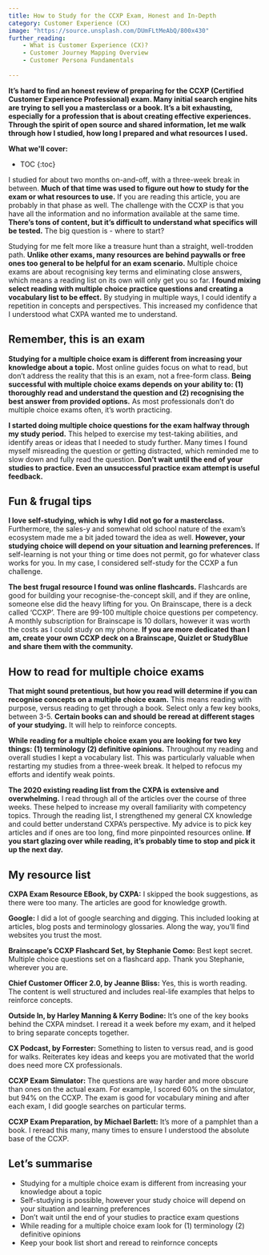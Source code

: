 ```yaml
---
title: How to Study for the CCXP Exam, Honest and In-Depth
category: Customer Experience (CX)
image: "https://source.unsplash.com/DUmFLtMeAbQ/800x430"
further_reading:
    - What is Customer Experience (CX)?
    - Customer Journey Mapping Overview
    - Customer Persona Fundamentals
    
---
```


**It’s hard to find an honest review of preparing for the CCXP (Certified Customer Experience Professional) exam. Many initial search engine hits are trying to sell you a masterclass or a book. It’s a bit exhausting, especially for a profession that is about creating effective experiences. Through the spirit of open source and shared information, let me walk through how I studied, how long I prepared and what resources I used.**

**What we'll cover:**
* TOC
{:toc}

I studied for about two months on-and-off, with a three-week break in between. **Much of that time was used to figure out how to study for the exam or what resources to use.** If you are reading this article, you are probably in that phase as well. The challenge with the CCXP is that you have all the information and no information available at the same time. **There’s tons of content, but it’s difficult to understand what specifics will be tested.** The big question is - where to start?

Studying for me felt more like a treasure hunt than a straight, well-trodden path. **Unlike other exams, many resources are behind paywalls or free ones too general to be helpful for an exam scenario.** Multiple choice exams are about recognising key terms and eliminating close answers, which means a reading list on its own will only get you so far. **I found mixing select reading with multiple choice practice questions and creating a vocabulary list to be effect.** By studying in multiple ways, I could identify a repetition in concepts and perspectives. This increased my confidence that I understood what CXPA wanted me to understand.

## Remember, this is an exam

**Studying for a multiple choice exam is different from increasing your knowledge about a topic.** Most online guides focus on what to read, but don’t address the reality that this is an exam, not a free-form class. **Being successful with multiple choice exams depends on your ability to: (1) thoroughly read and understand the question and (2) recognising the best answer from provided options.** As most professionals don’t do multiple choice exams often, it’s worth practicing. 

**I started doing multiple choice questions for the exam halfway through my study period.** This helped to exercise my test-taking abilities, and identify areas or ideas that I needed to study further. Many times I found myself misreading the question or getting distracted, which reminded me to slow down and fully read the question. **Don’t wait until the end of your studies to practice. Even an unsuccessful practice exam attempt is useful feedback.**

## Fun & frugal tips

**I love self-studying, which is why I did not go for a masterclass.** Furthermore, the sales-y and somewhat old school nature of the exam’s ecosystem made me a bit jaded toward the idea as well. **However, your studying choice will depend on your situation and learning preferences.** If self-learning is not your thing or time does not permit, go for whatever class works for you. In my case, I considered self-study for the CCXP a fun challenge. 

**The best frugal resource I found was online flashcards.** Flashcards are good for building your recognise-the-concept skill, and if they are online, someone else did the heavy lifting for you. On Brainscape, there is a deck called ‘CCXP’. There are 99-100 multiple choice questions per competency. A monthly subscription for Brainscape is 10 dollars, however it was worth the costs as I could study on my phone. **If you are more dedicated than I am, create your own CCXP deck on a Brainscape, Quizlet or StudyBlue and share them with the community.**

## How to read for multiple choice exams

**That might sound pretentious, but how you read will determine if you can recognise concepts on a multiple choice exam.** This means reading with purpose, versus reading to get through a book. Select only a few key books, between 3-5. **Certain books can and should be reread at different stages of your studying.** It will help to reinforce concepts. 

**While reading for a multiple choice exam you are looking for two key things: (1) terminology (2) definitive opinions.** Throughout my reading and overall studies I kept a vocabulary list. This was particularly valuable when restarting my studies from a three-week break. It helped to refocus my efforts and identify weak points. 

**The 2020 existing reading list from the CXPA is extensive and overwhelming.** I read through all of the articles over the course of three weeks. These helped to increase my overall familiarity with competency topics. Through the reading list, I strengthened my general CX knowledge and could better understand CXPA’s perspective. My advice is to pick key articles and if ones are too long, find more pinpointed resources online. **If you start glazing over while reading, it’s probably time to stop and pick it up the next day.**

## My resource list

**CXPA Exam Resource EBook, by CXPA:** I skipped the book suggestions, as there were too many. The articles are good for knowledge growth.

**Google:** I did a lot of google searching and digging. This included looking at articles, blog posts and terminology glossaries. Along the way, you’ll find websites you trust the most. 

**Brainscape’s CCXP Flashcard Set, by Stephanie Como:** Best kept secret. Multiple choice questions set on a flashcard app. Thank you Stephanie, wherever you are. 

**Chief Customer Officer 2.0, by Jeanne Bliss:** Yes, this is worth reading. The content is well structured and includes real-life examples that helps to reinforce concepts.

**Outside In, by Harley Manning & Kerry Bodine:** It’s one of the key books behind the CXPA mindset. I reread it a week before my exam, and it helped to bring separate concepts together.

**CX Podcast, by Forrester:** Something to listen to versus read, and is good for walks. Reiterates key ideas and keeps you are motivated that the world does need more CX professionals.

**CCXP Exam Simulator:** The questions are way harder and more obscure than ones on the actual exam. For example, I scored 60% on the simulator, but 94% on the CCXP. The exam is good for vocabulary mining and after each exam, I did google searches on particular terms.

**CCXP Exam Preparation, by Michael Barlett:** It’s more of a pamphlet than a book. I reread this many, many times to ensure I understood the absolute base of the CCXP. 

## Let’s summarise

- Studying for a multiple choice exam is different from increasing your knowledge about a topic 
- Self-studying is possible, however your study choice will depend on your situation and learning preferences 
- Don’t wait until the end of your studies to practice exam questions
- While reading for a multiple choice exam look for (1) terminology (2) definitive opinions
- Keep your book list short and reread to reinfornce concepts
